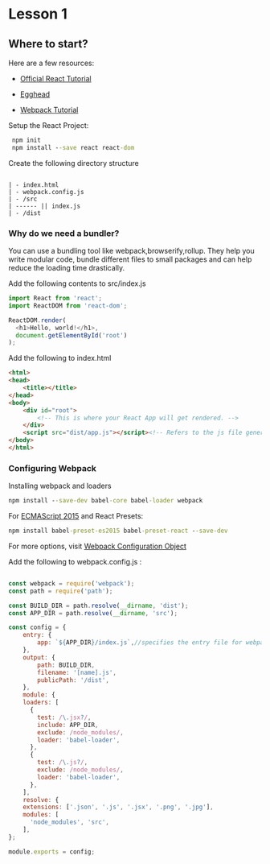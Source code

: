 # Lesson 1

## Where to start?

Here are a few resources:

* [Official React Tutorial](https://reactjs.org/tutorial/tutorial.html)

* [Egghead](https://egghead.io/technologies/react)

* [Webpack Tutorial](https://laracasts.com/series/webpack-for-everyone)



Setup the React Project:

```cmd
 npm init
 npm install --save react react-dom
```
Create the following directory structure

```

| - index.html
| - webpack.config.js
| - /src
| ------ || index.js
| - /dist

```

### Why do we need a bundler? 
You can use a bundling tool like webpack,browserify,rollup. They help you write modular code, bundle different files to small packages and can help reduce the loading time drastically.


Add the following contents to src/index.js

```javascript
import React from 'react';
import ReactDOM from 'react-dom';

ReactDOM.render(
  <h1>Hello, world!</h1>,
  document.getElementById('root')
);
```

Add the following to index.html
```html
<html>
<head>
	<title></title>
</head>
<body>
	<div id="root">
		<!-- This is where your React App will get rendered. -->
	</div>
	<script src="dist/app.js"></script><!-- Refers to the js file generated by webpack -->
</body>
</html>
```

### Configuring Webpack

Installing webpack and loaders

```cmd
npm install --save-dev babel-core babel-loader webpack
```

For [ECMAScript 2015](https://babeljs.io/learn-es2015/) and React Presets:
```cmd
npm install babel-preset-es2015 babel-preset-react --save-dev
```

For more options, visit [Webpack Configuration Object](https://webpack.js.org/configuration/)

Add the following to webpack.config.js :

```javascript

const webpack = require('webpack');
const path = require('path');

const BUILD_DIR = path.resolve(__dirname, 'dist');
const APP_DIR = path.resolve(__dirname, 'src');

const config = {
	entry: {
		app: `${APP_DIR}/index.js`,//specifies the entry file for webpack
	},
	output: {
		path: BUILD_DIR,
		filename: '[name].js',
		publicPath: '/dist',
	},
	module: {
    loaders: [
      {
        test: /\.jsx?/,
        include: APP_DIR,
        exclude: /node_modules/,
        loader: 'babel-loader',
      },
      {
        test: /\.js?/,
        exclude: /node_modules/,
        loader: 'babel-loader',
      },
	],
	resolve: {
    extensions: ['.json', '.js', '.jsx', '.png', '.jpg'],
    modules: [
      'node_modules', 'src',
    ],
};

module.exports = config;

```
